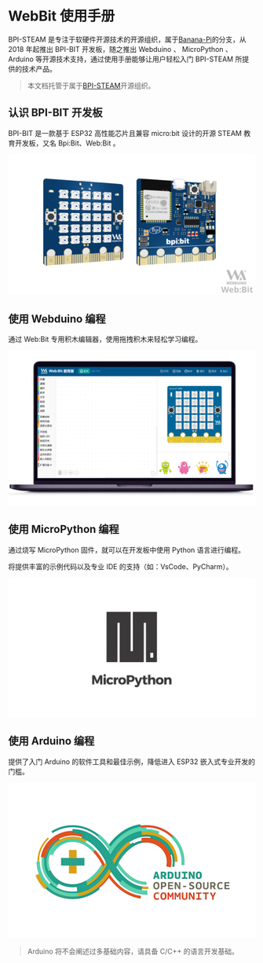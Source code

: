 # WebBit 使用手册

BPI-STEAM 是专注于软硬件开源技术的开源组织，属于[Banana-Pi](http://www.banana-pi.org)的分支，从 2018 年起推出 BPI-BIT 开发板，随之推出 Webduino 、 MicroPython 、 Arduino 等开源技术支持，通过使用手册能够让用户轻松入门 BPI-STEAM 所提供的技术产品。

>本文档托管于属于[BPI-STEAM](https://github.com/BPI-STEAM)开源组织。

## 认识 BPI-BIT 开发板

BPI-BIT 是一款基于 ESP32 高性能芯片且兼容 micro:bit 设计的开源 STEAM 教育开发板，又名 Bpi:Bit、Web:Bit 。

![](assets/_static/bit.png)

## 使用 Webduino 编程

通过 Web:Bit 专用积木编辑器，使用拖拽积木来轻松学习编程。

![](assets/_static/editor.png) 


## 使用 MicroPython 编程

通过烧写 MicroPython 固件，就可以在开发板中使用 Python 语言进行编程。

将提供丰富的示例代码以及专业 IDE 的支持（如：VsCode、PyCharm）。

![](assets/_static/micropython_LOGO.jpg)

## 使用 Arduino 编程

提供了入门 Arduino 的软件工具和最佳示例，降低进入 ESP32 嵌入式专业开发的门槛。

![](assets/_static/Arduino_logo.png)

>Arduino 将不会阐述过多基础内容，请具备 C/C++ 的语言开发基础。
